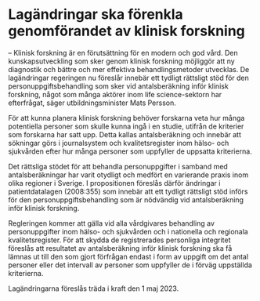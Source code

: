 # Lagändringar ska förenkla genomförandet av klinisk forskning

– Klinisk forskning är en förutsättning för en modern och god vård. Den kunskapsutveckling som sker genom klinisk forskning möjliggör att ny diagnostik och bättre och mer effektiva behandlingsmetoder utvecklas. De lagändringar regeringen nu föreslår innebär ett tydligt rättsligt stöd för den personuppgiftsbehandling som sker vid antalsberäkning inför klinisk forskning, något som många aktörer inom life science\-sektorn har efterfrågat, säger utbildningsminister Mats Persson.

För att kunna planera klinisk forskning behöver forskarna veta hur många potentiella personer som skulle kunna ingå i en studie, utifrån de kriterier som forskarna har satt upp. Detta kallas antalsberäkning och innebär att sökningar görs i journalsystem och kvalitetsregister inom hälso\- och sjukvården efter hur många personer som uppfyller de uppsatta kriterierna.

Det rättsliga stödet för att behandla personuppgifter i samband med antalsberäkningar har varit otydligt och medfört en varierande praxis inom olika regioner i Sverige. I propositionen föreslås därför ändringar i patientdatalagen (2008:355\) som innebär att ett tydligt rättsligt stöd införs för den personuppgiftsbehandling som är nödvändig vid antalsberäkning inför klinisk forskning.

Regleringen kommer att gälla vid alla vårdgivares behandling av personuppgifter inom hälso\- och sjukvården och i nationella och regionala kvalitetsregister. För att skydda de registrerades personliga integritet föreslås att resultatet av antalsberäkning inför klinisk forskning ska få lämnas ut till den som gjort förfrågan endast i form av uppgift om det antal personer eller det intervall av personer som uppfyller de i förväg uppställda kriterierna.

Lagändringarna föreslås träda i kraft den 1 maj 2023\.
